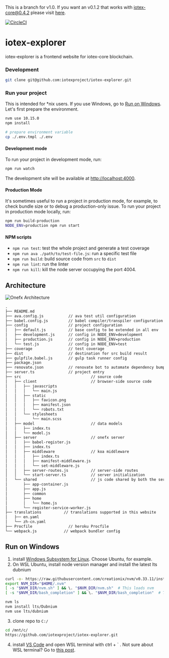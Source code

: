 This is a branch for v1.0. If you want an v0.1.2 that works with iotex-core@0.4.2 please visit [here](https://github.com/iotexproject/iotex-explorer/tree/0.1.2).

[![CircleCI](https://circleci.com/gh/iotexproject/iotex-explorer.svg?style=svg)](https://circleci.com/gh/iotexproject/iotex-explorer)

# iotex-explorer

iotex-explorer is a frontend website for iotex-core blockchain.

### Development

```bash
git clone git@github.com:iotexproject/iotex-explorer.git
```

### Run your project

This is intended for \*nix users. If you use Windows, go to [Run on Windows](#run-on-windows). Let's first prepare the environment.

```bash
nvm use 10.15.0
npm install

# prepare environment variable
cp ./.env.tmpl ./.env
```

#### Development mode

To run your project in development mode, run:

```bash
npm run watch
```

The development site will be available at [http://localhost:4000](http://localhost:4000).

#### Production Mode

It's sometimes useful to run a project in production mode, for example, to check bundle size or to debug a production-only issue. To run your project in production mode locally, run:

```bash
npm run build-production
NODE_ENV=production npm run start
```

#### NPM scripts

- `npm run test`: test the whole project and generate a test coverage
- `npm run ava ./path/to/test-file.js`: run a specific test file
- `npm run build`: build source code from `src` to `dist`
- `npm run lint`: run the linter
- `npm run kill`: kill the node server occupying the port 4004.

## Architecture

![Onefx Architecture](https://res.cloudinary.com/dohtidfqh/image/upload/v1546379050/web-guiguio/onefx-architecture.png)

```txt
.
├── README.md
├── ava.config.js           // ava test util configuration
├── babel.config.js         // babel compiler/transpiler configuration
├── config                  // project configuration
│   ├── default.js          // base config to be extended in all env
│   ├── development.js      // config in NODE_ENV=development
│   ├── production.js       // config in NODE_ENV=production
│   └── test.js             // config in NODE_ENV=test
├── coverage                // test coverage
├── dist                    // destination for src build result
├── gulpfile.babel.js       // gulp task runner config
├── package.json
├── renovate.json           // renovate bot to automate dependency bumps
├── server.ts               // project entry
├── src                               // source code
│   ├── client                        // browser-side source code
│   │   ├── javascripts
│   │   │   └── main.js
│   │   ├── static
│   │   │   ├── favicon.png
│   │   │   ├── manifest.json
│   │   │   └── robots.txt
│   │   └── stylesheets
│   │       └── main.scss
│   ├── model                         // data models
│   │   ├── index.ts
│   │   └── model.js
│   ├── server                        // onefx server
│   │   ├── babel-register.js
│   │   ├── index.ts
│   │   ├── middleware                // koa middleware
│   │   │   ├── index.ts
│   │   │   ├── manifest-middleware.js
│   │   │   └── set-middleware.js
│   │   ├── server-routes.js          // server-side routes
│   │   └── start-server.ts           // server initialization
│   └── shared                        // js code shared by both the server and the client
│       ├── app-container.js
│       ├── app.js
│       ├── common
│       ├── home
│       │   └── home.js
│       └── register-service-worker.js
├── translations          // translations supported in this website
│   ├── en.yaml
│   └── zh-cn.yaml
├── Procfile                // heroku Procfile
└── webpack.js            // webpack bundler config
```

## Run on Windows

1.  install [Windows Subsystem for Linux](https://docs.microsoft.com/en-us/windows/wsl/install-win10). Choose Ubuntu, for example.
2.  On WSL Ubuntu, install node version manager and install the latest lts dubnium

```bash
curl -o- https://raw.githubusercontent.com/creationix/nvm/v0.33.11/install.sh | bash
export NVM_DIR="$HOME/.nvm"
[ -s "$NVM_DIR/nvm.sh" ] && \. "$NVM_DIR/nvm.sh"  # This loads nvm
[ -s "$NVM_DIR/bash_completion" ] && \. "$NVM_DIR/bash_completion"  # This loads nvm bash_completion

nvm ls
nvm install lts/Dubnium
nvm use lts/dubnium
```

3.  clone repo to `C:/`

```bash
cd /mnt/c/
https://github.com/iotexproject/iotex-explorer.git
```

4.  install [VS Code](https://code.visualstudio.com/) and open WSL terminal with ctrl + \` . Not sure about WSL terminal? Go to [this post](https://blogs.msdn.microsoft.com/commandline/2017/10/27/running-node-js-on-wsl-from-visual-studio-code/).
